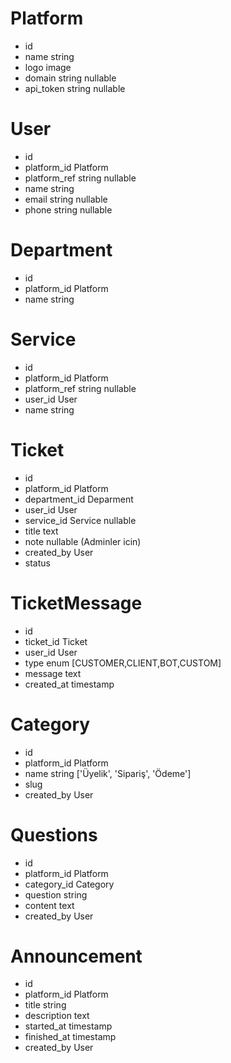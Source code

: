 # Platform
- id
- name string
- logo image
- domain string nullable
- api_token string nullable

# User
- id
- platform_id Platform
- platform_ref string nullable
- name string
- email string nullable
- phone string nullable

# Department
- id
- platform_id Platform
- name string

# Service
- id
- platform_id Platform
- platform_ref string nullable
- user_id User
- name string

# Ticket
- id
- platform_id Platform
- department_id Deparment
- user_id User
- service_id Service nullable
- title text
- note nullable (Adminler icin)
- created_by User
- status 

# TicketMessage
- id
- ticket_id Ticket
- user_id User
- type enum [CUSTOMER,CLIENT,BOT,CUSTOM]
- message text
- created_at timestamp

# Category
- id
- platform_id Platform
- name string ['Üyelik', 'Sipariş', 'Ödeme']
- slug
- created_by User

# Questions
- id
- platform_id Platform
- category_id Category
- question string
- content text
- created_by User

# Announcement
- id
- platform_id Platform
- title string
- description text
- started_at timestamp
- finished_at timestamp
- created_by User

